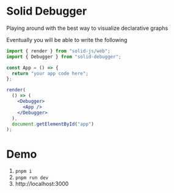 # Solid Debugger

Playing around with the best way to visualize declarative graphs

Eventually you will be able to write the following

```jsx
import { render } from "solid-js/web";
import { Debugger } from "solid-debugger";

const App = () => {
  return "your app code here";
};

render(
  () => (
    <Debugger>
      <App />
    </Debugger>
  ),
  document.getElementById("app")
);
```

# Demo

1. `pnpm i`
2. `pnpm run dev`
3. http://localhost:3000
